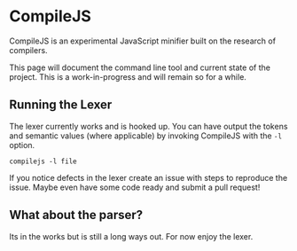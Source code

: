 # CompileJS
CompileJS is an experimental JavaScript minifier built on the research of compilers.

This page will document the command line tool and current state of the project.
This is a work-in-progress and will remain so for a while.

## Running the Lexer
The lexer currently works and is hooked up. You can have output the tokens and
semantic values (where applicable) by invoking CompileJS with the `-l` option.

    compilejs -l file

If you notice defects in the lexer create an issue with steps to reproduce the
issue. Maybe even have some code ready and submit a pull request!


## What about the parser?
Its in the works but is still a long ways out. For now enjoy the lexer.
